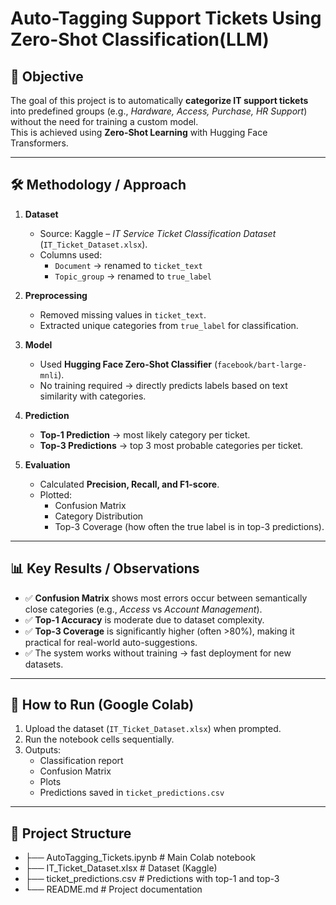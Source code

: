 

# Auto-Tagging Support Tickets Using Zero-Shot Classification(LLM)

## 📌 Objective  
The goal of this project is to automatically **categorize IT support tickets** into predefined groups (e.g., *Hardware, Access, Purchase, HR Support*) without the need for training a custom model.  
This is achieved using **Zero-Shot Learning** with Hugging Face Transformers.  

---

## 🛠️ Methodology / Approach  

1. **Dataset**  
   - Source: Kaggle – *IT Service Ticket Classification Dataset* (`IT_Ticket_Dataset.xlsx`).  
   - Columns used:  
     - `Document` → renamed to `ticket_text`  
     - `Topic_group` → renamed to `true_label`  

2. **Preprocessing**  
   - Removed missing values in `ticket_text`.  
   - Extracted unique categories from `true_label` for classification.  

3. **Model**  
   - Used **Hugging Face Zero-Shot Classifier** (`facebook/bart-large-mnli`).  
   - No training required → directly predicts labels based on text similarity with categories.  

4. **Prediction**  
   - **Top-1 Prediction** → most likely category per ticket.  
   - **Top-3 Predictions** → top 3 most probable categories per ticket.  

5. **Evaluation**  
   - Calculated **Precision, Recall, and F1-score**.  
   - Plotted:  
     - Confusion Matrix  
     - Category Distribution  
     - Top-3 Coverage (how often the true label is in top-3 predictions).  

---

## 📊 Key Results / Observations  

- ✅ **Confusion Matrix** shows most errors occur between semantically close categories (e.g., *Access* vs *Account Management*).  
- ✅ **Top-1 Accuracy** is moderate due to dataset complexity.  
- ✅ **Top-3 Coverage** is significantly higher (often >80%), making it practical for real-world auto-suggestions.  
- ✅ The system works without training → fast deployment for new datasets.  

---

## 🚀 How to Run (Google Colab)  

1. Upload the dataset (`IT_Ticket_Dataset.xlsx`) when prompted.  
2. Run the notebook cells sequentially.  
3. Outputs:  
   - Classification report  
   - Confusion Matrix  
   - Plots  
   - Predictions saved in `ticket_predictions.csv`  

---

## 📂 Project Structure  
- ├── AutoTagging_Tickets.ipynb # Main Colab notebook
- ├── IT_Ticket_Dataset.xlsx # Dataset (Kaggle)
- ├── ticket_predictions.csv # Predictions with top-1 and top-3
- └── README.md # Project documentation
  

